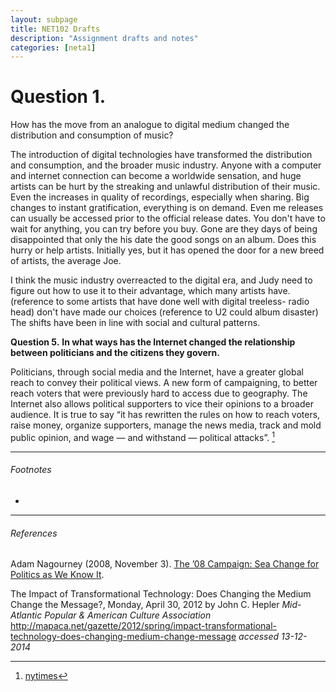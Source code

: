 ```yaml
---
layout: subpage
title: NET102 Drafts
description: "Assignment drafts and notes"
categories: [neta1]
---
```


# Question 1.
How has the move from an analogue to digital medium changed the distribution and consumption of music?

   The introduction of digital technologies have transformed the distribution and consumption, and the broader music industry. Anyone with a computer and internet connection can become a worldwide sensation, and huge artists can be hurt by the streaking and unlawful distribution of their music. Even the increases in quality of recordings, especially when sharing. 
Big changes to instant gratification, everything is on demand. Even me releases can usually be accessed prior to the official release dates. You don't have to wait for anything, you can try before you buy. Gone are they days of being disappointed that only the his date the good songs on an album.  Does this hurry or help artists. Initially yes, but it has opened the door for a new breed of artists, the average Joe. 

   I think the music industry overreacted to the digital era, and Judy need to figure out how to use it to their advantage, which many artists have. (reference to some artists that have done well with digital treeless- radio head) don't have made our choices (reference to U2 could album disaster)
The shifts have been in line with social and cultural patterns.



**Question 5.**
**In what ways has the Internet changed the relationship between politicians and the citizens they govern.**

Politicians, through social media and the Internet, have a greater global reach to convey their political views. A new form of campaigning, to better reach voters that were previously hard to access due to geography. The Internet also allows political supporters to vice their opinions to a broader audience.  It is true to say “it has rewritten the rules on how to reach voters, raise money, organize supporters, manage the news media, track and mold public opinion, and wage — and withstand — political attacks”. [^1]


---

###### Footnotes

- [^1]: [nytimes](http://www.nytimes.com/2008/11/04/us/politics/04memo.html?_r=3&)


---

###### References 

Adam Nagourney (2008, November 3). [The ’08 Campaign: Sea Change for Politics as We Know It](http://www.nytimes.com/2008/11/04/us/politics/04memo.html?_r=3&).

The Impact of Transformational Technology: Does Changing the Medium Change the Message?, Monday, April 30, 2012
by John C. Hepler *Mid-Atlantic Popular &
 American Culture Association* http://mapaca.net/gazette/2012/spring/impact-transformational-technology-does-changing-medium-change-message *accessed 13-12-2014*

